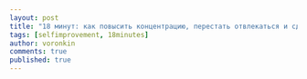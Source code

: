 ```yaml
---
layout: post
title: "18 минут: как повысить концентрацию, перестать отвлекаться и сделать действительно важные дела"
tags: [selfimprovement, 18minutes]
author: voronkin
comments: true
published: true
---
```


